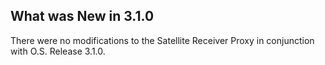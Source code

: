 
## What was New in 3.1.0

There were no modifications to the Satellite Receiver Proxy in conjunction with O.S. Release 3.1.0.




